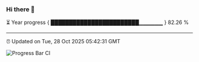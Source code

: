 ### Hi there 👋

⏳ Year progress { ████████████████████████▁▁▁▁▁▁ } 82.26 %

---

⏰ Updated on Tue, 28 Oct 2025 05:42:31 GMT

![Progress Bar CI](https://github.com/IshwaranRudhara/GIT-ACTION/workflows/Progress%20Bar%20CI/badge.svg)
